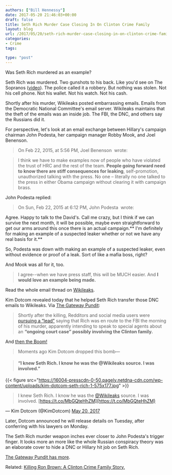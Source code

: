 ```yaml
---
authors: ["Bill Hennessy"]
date: 2017-05-20 21:46:03+00:00
draft: false
title: Seth Rich Murder Case Closing In On Clinton Crime Family
layout: blog
url: /2017/05/20/seth-rich-murder-case-closing-in-on-clinton-crime-family/
categories:
- Crime
tags:

type: "post"
---
```


Was Seth Rich murdered as an example?

Seth Rich was murdered. Two gunshots to his back. Like you'd see on The Sopranos ([video](https://youtu.be/fc5QWxQ_leI)). The police called it a robbery. But nothing was stolen. Not his cell phone. Not his wallet. Not his watch. Not his cash.

Shortly after his murder, Wikileaks posted embarrassing emails. Emails from the Democratic National Committee's email server. Wikileaks maintains that the theft of the emails was an inside job. The FBI, the DNC, and others say the Russians did it.

For perspective, let's look at an email exchange between Hillary's campaign chairman John Podesta, her campaign manager Robby Mook, and Joel Benenson.



> On Feb 22, 2015, at 5:56 PM, Joel Benenson  wrote:





> I think we have to make examples now of people who have violated the trust of HRC and the rest of the team. **People going forward need to know there are stiff consequences for leaking**, self-promotion, unauthorized talking with the press. No one – literally no one talked to the press in either Obama campaign without clearing it with campaign brass.



John Podesta replied:



> On Sun, Feb 22, 2015 at 6:12 PM, John Podesta  wrote:

Agree. Happy to talk to the David's. Call me crazy, but I think if we can survive the next month, it will be possible, maybe even straightforward to get our arms around this once there is an actual campaign.** I'm definitely for making an example of a suspected leaker whether or not we have any real basis for it.**



So, Podesta was down with making an example of a suspected leaker, even without evidence or proof of a leak. Sort of like a mafia boss, right?

And Mook was all for it, too.



> 

> 
> I agree--when we have press staff, this will be MUCH easier. And **I would love an example being made.**
> 
> 





Read the whole email thread on [Wikileaks](https://www.wikileaks.org/podesta-emails/emailid/36082#efmAGSAH-).









Kim Dotcom revealed today that he helped Seth Rich transfer those DNC emails to Wikileaks. Via [The Gateway Pundit](https://www.thegatewaypundit.com/2017/05/boom-hacker-kim-dotcom-knew-seth-rich-wikileaks-source-involved/):





> 

> 
> Shortly after the killing, Redditors and social media users were [pursuing a “lead”](https://twitter.com/etsisusi/status/753639472365903873) saying that Rich was en route to the FBI the morning of his murder, apparently intending to speak to special agents about an **“ongoing court case” possibly involving the Clinton family.**
> 
> 





And [then the Boom!](https://www.thegatewaypundit.com/2017/05/boom-hacker-kim-dotcom-knew-seth-rich-wikileaks-source-involved/)












> Moments ago Kim Dotcom dropped this bomb—

> 
> #### **“I knew Seth Rich. I know he was the @Wikileaks source. I was involved.”**
> 
> 
{{< figure src="https://16004-presscdn-0-50.pagely.netdna-cdn.com/wp-content/uploads/kim-dotcom-seth-rich-1-575x177.jpg" >}}





> 

> 
> I knew Seth Rich. I know he was the [@Wikileaks](https://twitter.com/wikileaks) source. I was involved. [https://t.co/MbGQteHhZM](https://t.co/MbGQteHhZM)
> 
> 
— Kim Dotcom (@KimDotcom) [May 20, 2017](https://twitter.com/KimDotcom/status/865987139166552064)






Later, Dotcom announced he will release details on Tuesday, after conferring with his lawyers on Monday.

The Seth Rich murder weapon inches ever closer to John Podesta's trigger finger. It looks more an more like the whole Russian conspiracy theory was an elaborate cover to hide a DNC or Hillary hit job on Seth Rich.

[The Gateway Pundit has more](https://www.thegatewaypundit.com/2017/05/boom-hacker-kim-dotcom-knew-seth-rich-wikileaks-source-involved/).







Related: [Killing Ron Brown: A Clinton Crime Family Story.](https://hennessysview.com/2016/10/02/killing-ron-brown/)
